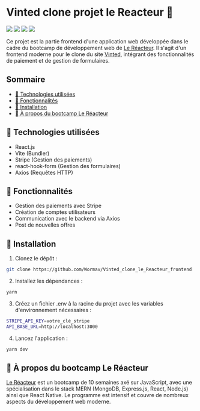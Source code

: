 # Vinted clone projet le Reacteur 🚀

![](https://img.shields.io/badge/Frontend-React.js-blue)
![](https://img.shields.io/badge/Package-React_hook_form-orange)
![](https://img.shields.io/badge/Package-Axios-orange)
![](https://img.shields.io/badge/Package-Stripe-orange)

Ce projet est la partie frontend d'une application web développée dans le cadre du bootcamp de développement web de [Le Réacteur](https://www.lereacteur.io/). Il s'agit d'un frontend moderne pour le clone du site [Vinted](https://www.vinted.fr/), intégrant des fonctionnalités de paiement et de gestion de formulaires.

## Sommaire

- [🚀 Technologies utilisées](#-technologies-utilisées)
- [🌟 Fonctionnalités](#-fonctionnalités)
- [🚀 Installation](#-installation)
- [📌 À propos du bootcamp Le Réacteur](#-à-propos-de-stripe)

## 🚀 Technologies utilisées

- React.js
- Vite (Bundler)
- Stripe (Gestion des paiements)
- react-hook-form (Gestion des formulaires)
- Axios (Requêtes HTTP)

## 🌟 Fonctionnalités

- Gestion des paiements avec Stripe
- Création de comptes utilisateurs
- Communication avec le backend via Axios
- Post de nouvelles offres

## 🚀 Installation

1. Clonez le dépôt :

```bash
git clone https://github.com/Wormav/Vinted_clone_le_Reacteur_frontend
```

2. Installez les dépendances :

```bash
yarn
```

3. Créez un fichier .env à la racine du projet avec les variables d'environnement nécessaires :

```bash
STRIPE_API_KEY=votre_clé_stripe
API_BASE_URL=http://localhost:3000
```

4. Lancez l'application :

```bash
yarn dev
```

## 🚀 À propos du bootcamp Le Réacteur

[Le Réacteur](https://www.lereacteur.io/) est un bootcamp de 10 semaines axé sur JavaScript, avec une spécialisation dans le stack MERN (MongoDB, Express.js, React, Node.js) ainsi que React Native. Le programme est intensif et couvre de nombreux aspects du développement web moderne.
